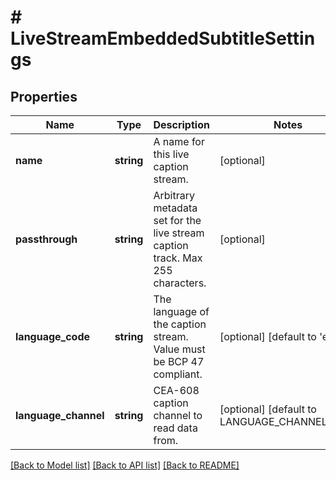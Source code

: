 # # LiveStreamEmbeddedSubtitleSettings

## Properties

Name | Type | Description | Notes
------------ | ------------- | ------------- | -------------
**name** | **string** | A name for this live caption stream. | [optional]
**passthrough** | **string** | Arbitrary metadata set for the live stream caption track. Max 255 characters. | [optional]
**language_code** | **string** | The language of the caption stream. Value must be BCP 47 compliant. | [optional] [default to 'en']
**language_channel** | **string** | CEA-608 caption channel to read data from. | [optional] [default to LANGUAGE_CHANNEL_CC1]

[[Back to Model list]](../../README.md#models) [[Back to API list]](../../README.md#endpoints) [[Back to README]](../../README.md)
